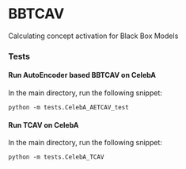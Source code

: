 # BBTCAV
Calculating concept activation for Black Box Models

### Tests

#### Run AutoEncoder based BBTCAV on CelebA

In the main directory, run the following snippet:

`python -m tests.CelebA_AETCAV_test`

#### Run TCAV on CelebA

In the main directory, run the following snippet:

`python -m tests.CelebA_TCAV`
